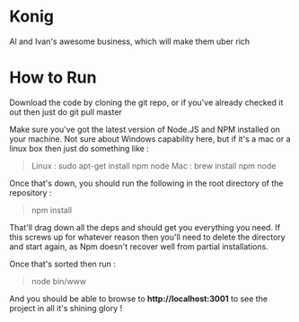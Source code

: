 Konig
=====

Al and Ivan's awesome business, which will make them uber rich

How to Run
==========

Download the code by cloning the git repo, or if you've already checked it out then just do git pull master

Make sure you've got the latest version of Node.JS and NPM installed on your machine.  Not sure about Windows capability here, but if it's a mac or a linux box then just do something like :

> Linux : sudo apt-get install npm node
> Mac : brew install npm node

Once that's down, you should run the following in the root directory of the repository :

> npm install

That'll drag down all the deps and should get you everything you need.  If this screws up for whatever reason then you'll need to delete the directory and start again, as Npm doesn't recover well from partial installations.

Once that's sorted then run :

> node bin/www

And you should be able to browse to **http://localhost:3001** to see the project in all it's shining glory !

 